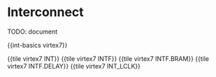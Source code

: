 # Interconnect

TODO: document

{{int-basics virtex7}}

{{tile virtex7 INT}}
{{tile virtex7 INTF}}
{{tile virtex7 INTF.BRAM}}
{{tile virtex7 INTF.DELAY}}
{{tile virtex7 INT_LCLK}}

